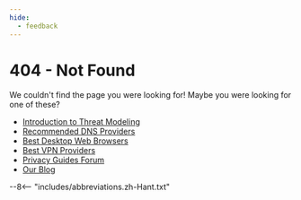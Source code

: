 ```yaml
---
hide:
  - feedback
---
```


# 404 - Not Found

We couldn't find the page you were looking for! Maybe you were looking for one of these?

- [Introduction to Threat Modeling](basics/threat-modeling.md)
- [Recommended DNS Providers](dns.md)
- [Best Desktop Web Browsers](desktop-browsers.md)
- [Best VPN Providers](vpn.md)
- [Privacy Guides Forum](https://discuss.privacyguides.net)
- [Our Blog](https://blog.privacyguides.org)

--8<-- "includes/abbreviations.zh-Hant.txt"
